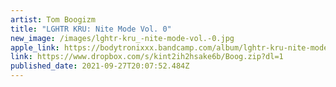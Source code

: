 ```yaml
---
artist: Tom Boogizm
title: "LGHTR KRU: Nite Mode Vol. 0"
new_image: /images/lghtr-kru_-nite-mode-vol.-0.jpg
apple_link: https://bodytronixxx.bandcamp.com/album/lghtr-kru-nite-mode-vol-0
link: https://www.dropbox.com/s/kint2ih2hsake6b/Boog.zip?dl=1
published_date: 2021-09-27T20:07:52.484Z
---
```

